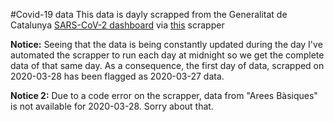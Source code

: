 #Covid-19 data
This data is dayly scrapped from the Generalitat de Catalunya [SARS-CoV-2 dashboard](http://aquas.gencat.cat/ca/actualitat/ultimes-dades-coronavirus) via [this](https://github.com/ibesora/covid-19-scrapper) scrapper

**Notice:** Seeing that the data is being constantly updated during the day I've automated the scrapper to run each day at midnight so we get the complete data of that same day. As a consequence, the first day of data, scrapped on 2020-03-28 has been flagged as 2020-03-27 data.

**Notice 2:** Due to a code error on the scrapper, data from "Arees Bàsiques" is not available for 2020-03-28. Sorry about that.